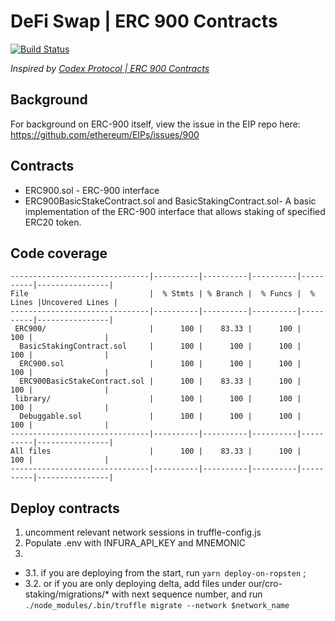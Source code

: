 # DeFi Swap | ERC 900 Contracts
[![Build Status](https://github.com/crypto-com/cro-staking/actions/runs/237971754)](https://github.com/crypto-com/cro-staking/actions/runs/237971754)

*Inspired by [Codex Protocol | ERC 900 Contracts](https://github.com/codex-protocol/contract.erc-900)*

## Background
For background on ERC-900 itself, view the issue in the EIP repo here: https://github.com/ethereum/EIPs/issues/900

## Contracts
- ERC900.sol - ERC-900 interface
- ERC900BasicStakeContract.sol and BasicStakingContract.sol- A basic implementation of the ERC-900 interface that allows staking of specified ERC20 token.

## Code coverage

```
-------------------------------|----------|----------|----------|----------|----------------|
File                           |  % Stmts | % Branch |  % Funcs |  % Lines |Uncovered Lines |
-------------------------------|----------|----------|----------|----------|----------------|
 ERC900/                       |      100 |    83.33 |      100 |      100 |                |
  BasicStakingContract.sol     |      100 |      100 |      100 |      100 |                |
  ERC900.sol                   |      100 |      100 |      100 |      100 |                |
  ERC900BasicStakeContract.sol |      100 |    83.33 |      100 |      100 |                |
 library/                      |      100 |      100 |      100 |      100 |                |
  Debuggable.sol               |      100 |      100 |      100 |      100 |                |
-------------------------------|----------|----------|----------|----------|----------------|
All files                      |      100 |    83.33 |      100 |      100 |                |
-------------------------------|----------|----------|----------|----------|----------------|

```

## Deploy contracts
1. uncomment relevant network sessions in truffle-config.js
2. Populate .env with INFURA_API_KEY and MNEMONIC
3. 
- 3.1. if you are deploying from the start, run ```yarn deploy-on-ropsten``` ; 
- 3.2. or if you are only deploying delta, add files under our/cro-staking/migrations/* with next sequence number, 
  and run ```./node_modules/.bin/truffle migrate --network $network_name```
